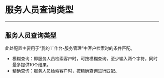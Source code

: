 ﻿
# 服务人员查询类型

---

## 服务人员查询类型

此处配置主要用于“我的工作台-服务管理”中客户检索时的条件匹配。
- 模糊查询：即服务人员检索客户时，可按模糊查询，至少输入两个字符，同时最多提供10个结果。
- 精确查询：服务人员检索客户时，按精确查询进行匹配。 




